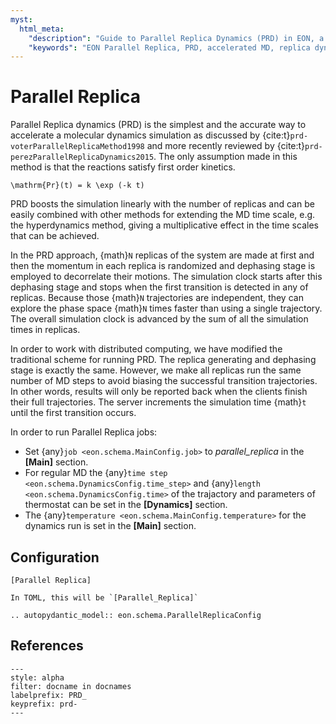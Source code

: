 ```yaml
---
myst:
  html_meta:
    "description": "Guide to Parallel Replica Dynamics (PRD) in EON, a method to accelerate molecular dynamics simulations by running multiple independent replicas."
    "keywords": "EON Parallel Replica, PRD, accelerated MD, replica dynamics"
---
```


# Parallel Replica

Parallel Replica dynamics (PRD) is the simplest and the accurate way to
accelerate a molecular dynamics simulation as discussed by
{cite:t}`prd-voterParallelReplicaMethod1998` and more recently reviewed by
{cite:t}`prd-perezParallelReplicaDynamics2015`. The only assumption made in this
method is that the reactions satisfy first order kinetics.

```{math}
\mathrm{Pr}(t) = k \exp (-k t)
```

PRD boosts the simulation linearly with the number of replicas and can be easily
combined with other methods for extending the MD time scale, e.g.  the
hyperdynamics method, giving a multiplicative effect in the time scales that can
be achieved.

In the PRD approach, {math}`N` replicas of the system are made at first and then the
momentum in each replica is randomized and dephasing stage is employed to
decorrelate their motions. The simulation clock starts after this dephasing
stage and stops when the first transition is detected in any of replicas.
Because those {math}`N` trajectories are independent, they can explore the phase space {math}`N`
times faster than using a single trajectory. The overall simulation clock is
advanced by the sum of all the simulation times in replicas.

In order to work with distributed computing, we have modified the traditional
scheme for running PRD. The replica generating and dephasing stage is exactly
the same.  However, we make all replicas run the same number of MD steps to
avoid biasing the successful transition trajectories. In other words, results
will only be reported back when the clients finish their full trajectories. The
server increments the simulation time {math}`t` until the first transition
occurs.

In order to run Parallel Replica jobs:
- Set {any}`job <eon.schema.MainConfig.job>` to *parallel_replica* in the
**[Main]** section.
- For regular MD the {any}`time step <eon.schema.DynamicsConfig.time_step>` and
{any}`length <eon.schema.DynamicsConfig.time>` of the trajactory and parameters
of thermostat can be set in the **[Dynamics]** section.
- The {any}`temperature <eon.schema.MainConfig.temperature>` for the dynamics
  run is set in the **[Main]** section.

## Configuration

```{code-block} ini
[Parallel Replica]
```

```{versionchanged} 3.1_TBA
In TOML, this will be `[Parallel_Replica]`
```


```{eval-rst}
.. autopydantic_model:: eon.schema.ParallelReplicaConfig
```

## References

```{bibliography}
---
style: alpha
filter: docname in docnames
labelprefix: PRD_
keyprefix: prd-
---
```
